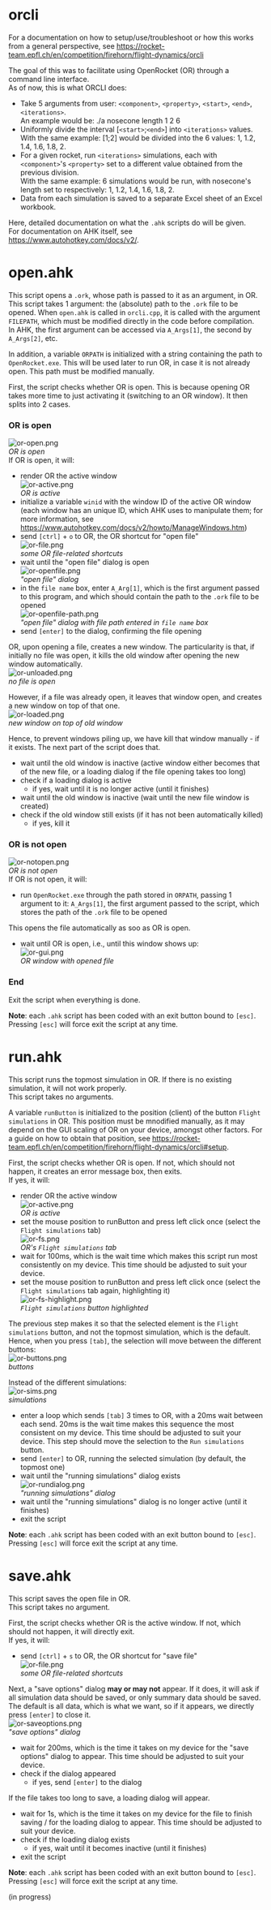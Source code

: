 # orcli
For a documentation on how to setup/use/troubleshoot or how this works from a general perspective, see https://rocket-team.epfl.ch/en/competition/firehorn/flight-dynamics/orcli

The goal of this was to facilitate using OpenRocket (OR) through a command line interface.  
As of now, this is what ORCLI does:
- Take 5 arguments from user: `<component>`, `<property>`, `<start>`, `<end>`, `<iterations>`.  
An example would be: ./a nosecone length 1 2 6
- Uniformly divide the interval [`<start>`;`<end>`] into `<iterations>` values.  
With the same example: [1;2] would be divided into the 6 values: 1, 1.2, 1.4, 1.6, 1.8, 2.
- For a given rocket, run `<iterations>` simulations, each with `<component>`'s `<property>` set to a different value obtained from the previous division.  
With the same example: 6 simulations would be run, with nosecone's length set to respectively: 1, 1.2, 1.4, 1.6, 1.8, 2.
- Data from each simulation is saved to a separate Excel sheet of an Excel workbook.

Here, detailed documentation on what the `.ahk` scripts do will be given.  
For documentation on AHK itself, see https://www.autohotkey.com/docs/v2/.

# open.ahk
This script opens a `.ork`, whose path is passed to it as an argument, in OR.  
This script takes 1 argument: the (absolute) path to the `.ork` file to be opened. When `open.ahk` is called in `orcli.cpp`, it is called with the argument `FILEPATH`, which must be modified directly in the code before compilation.  
In AHK, the first argument can be accessed via `A_Args[1]`, the second by `A_Args[2]`, etc.

In addition, a variable `ORPATH` is initialized with a string containing the path to `OpenRocket.exe`. This will be used later to run OR, in case it is not already open. This path must be modified manually.

First, the script checks whether OR is open. This is because opening OR takes more time to just activating it (switching to an OR window). It then splits into 2 cases.
### OR is open  
![or-open.png](./images/or-open.png)  
*OR is open*  
If OR is open, it will:
- render OR the active window  
![or-active.png](./images/or-active.png)  
*OR is active*
- initialize a variable `winid` with the window ID of the active OR window (each window has an unique ID, which AHK uses to manipulate them; for more information, see https://www.autohotkey.com/docs/v2/howto/ManageWindows.htm)
- send `[ctrl]` + `o` to OR, the OR shortcut for "open file"  
![or-file.png](./images/or-file.png)  
*some OR file-related shortcuts*
- wait until the "open file" dialog is open  
![or-openfile.png](./images/or-openfile.png)  
*"open file" dialog*
- in the `file name` box, enter `A_Arg[1]`, which is the first argument passed to this program, and which should contain the path to the `.ork` file to be opened  
![or-openfile-path.png](./images/or-openfile-path.png)  
*"open file" dialog with file path entered in `file name` box*
- send `[enter]` to the dialog, confirming the file opening

OR, upon opening a file, creates a new window. The particularity is that, if initially no file was open, it kills the old window after opening the new window automatically.  
![or-unloaded.png](./images/or-unloaded.png)  
*no file is open*

However, if a file was already open, it leaves that window open, and creates a new window on top of that one.  
![or-loaded.png](./images/or-loaded.png)  
*new window on top of old window*

Hence, to prevent windows piling up, we have kill that window manually - if it exists. The next part of the script does that.

- wait until the old window is inactive (active window either becomes that of the new file, or a loading dialog if the file opening takes too long)
- check if a loading dialog is active
  - if yes, wait until it is no longer active (until it finishes)
- wait until the old window is inactive (wait until the new file window is created)
- check if the old window still exists (if it has not been automatically killed)
  - if yes, kill it

### OR is not open
![or-notopen.png](./images/or-notopen.png)  
*OR is not open*  
If OR is not open, it will:
- run `OpenRocket.exe` through the path stored in `ORPATH`, passing 1 argument to it: `A_Args[1]`, the first argument passed to the script, which stores the path of the `.ork` file to be opened

This opens the file automatically as soo as OR is open.

- wait until OR is open, i.e., until this window shows up:  
![or-gui.png](./images/or-gui.png)  
*OR window with opened file*

### End
Exit the script when everything is done.

**Note**: each `.ahk` script has been coded with an exit button bound to `[esc]`. Pressing `[esc]` will force exit the script at any time.

# run.ahk
This script runs the topmost simulation in OR. If there is no existing simulation, it will not work properly.  
This script takes no arguments.

A variable `runButton` is initialized to the position (client) of the button `Flight simulations` in OR. This position must be mnodified manually, as it may depend on the GUI scaling of OR on your device, amongst other factors. For a guide on how to obtain that position, see https://rocket-team.epfl.ch/en/competition/firehorn/flight-dynamics/orcli#setup.

First, the script checks whether OR is open. If not, which should not happen, it creates an error message box, then exits.  
If yes, it will:
- render OR the active window  
![or-active.png](./images/or-active.png)  
*OR is active*
- set the mouse position to runButton and press left click once (select the `Flight simulations` tab)  
![or-fs.png](./images/or-fs.png)  
*OR's `Flight simulations` tab*
- wait for 100ms, which is the wait time which makes this script run most consistently on my device. This time should be adjusted to suit your device.
- set the mouse position to runButton and press left click once (select the `Flight simulations` tab again, highlighting it)  
![or-fs-highlight.png](./images/or-fs-highlight.png)  
*`Flight simulations` button highlighted*

The previous step makes it so that the selected element is the `Flight simulations` button, and not the topmost simulation, which is the default. Hence, when you press `[tab]`, the selection will move between the different buttons:  
![or-buttons.png](./images/or-buttons.png)  
*buttons*

Instead of the different simulations:  
![or-sims.png](./images/or-sims.png)  
*simulations*

- enter a loop which sends `[tab]` 3 times to OR, with a 20ms wait between each send. 20ms is the wait time makes this sequence the most consistent on my device. This time should be adjusted to suit your device. This step should move the selection to the `Run simulations` button.
- send `[enter]` to OR, running the selected simulation (by default, the topmost one)
- wait until the "running simulations" dialog exists  
![or-rundialog.png](./images/or-rundialog.png)  
*"running simulations" dialog*
- wait until the "running simulations" dialog is no longer active (until it finishes)
- exit the script

**Note**: each `.ahk` script has been coded with an exit button bound to `[esc]`. Pressing `[esc]` will force exit the script at any time.

# save.ahk
This script saves the open file in OR.  
This script takes no argument.

First, the script checks whether OR is the active window. If not, which should not happen, it will directly exit.  
If yes, it will:
- send `[ctrl]` + `s` to OR, the OR shortcut for "save file"  
![or-file.png](./images/or-file.png)  
*some OR file-related shortcuts*

Next, a "save options" dialog **may or may not** appear. If it does, it will ask if all simulation data should be saved, or only summary data should be saved. The default is all data, which is what we want, so if it appears, we directly press `[enter]` to close it.  
![or-saveoptions.png](./images/or-saveoptions.png)  
*"save options" dialog*

- wait for 200ms, which is the time it takes on my device for the "save options" dialog to appear. This time should be adjusted to suit your device.
- check if the dialog appeared
  - if yes, send `[enter]` to the dialog
 
If the file takes too long to save, a loading dialog will appear.

- wait for 1s, which is the time it takes on my device for the file to finish saving / for the loading dialog to appear. This time should be adjusted to suit your device.
- check if the loading dialog exists
  - if yes, wait until it becomes inactive (until it finishes)
- exit the script

**Note**: each `.ahk` script has been coded with an exit button bound to `[esc]`. Pressing `[esc]` will force exit the script at any time.


(in progress)
